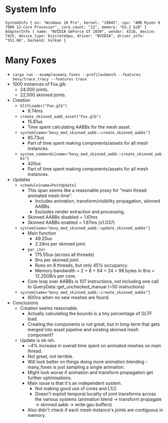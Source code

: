# System Info

```
SystemInfo { os: "Windows 10 Pro", kernel: "19045", cpu: "AMD Ryzen 9 7900 12-Core Processor", core_count: "12", memory: "63.2 GiB" }        
AdapterInfo { name: "NVIDIA GeForce GT 1030", vendor: 4318, device: 7425, device_type: DiscreteGpu, driver: "NVIDIA", driver_info: "551.86", backend: Vulkan }
```


# Many Foxes
- `cargo run --example=many_foxes --profile=bench --features bevy/trace_tracy --features trace`
- 1000 instances of Fox.glb
	- 24,000 joints.
	- 22,000 skinned joints.
- Creation
	- `GltfLoader("Fox.glb")`
    	- 9.74ms
	- `create_skinned_aabb_asset("Fox.glb")`
    	- 15.81us
		- Time spent calculating AABBs for the mesh asset.
	- `system{name="bevy_mod_skinned_aabb::create_skinned_aabbs"}`
    	- 85.73us
		- Part of time spent making components/assets for all mesh instances.
	- `system_commands{name="bevy_mod_skinned_aabb::create_skinned_aabbs"}`
    	- 420us
		- Part of time spent making components/assets for all mesh instances.
- Updates
	- `schedule{name=PostUpdate}`
		- This span seems like a reasonable proxy for "main thread animated mesh time".
			- Includes animation, transform/visibility propagation, skinned AABBs.
			- Excludes render extraction and processing.
		- Skinned AABBs disabled = 1.61ms
		- Skinned AABBs enabled = 1.67ms (x1.037)
	- `system{name="bevy_mod_skinned_aabb::update_skinned_aabbs"}` 
    	- Main function
        	- 49.25us
        	- 2.24ns per skinned joint.
		- `par_iter` 
    		- 175.55us (across all threads)
			- 8ns per skinned joint.
    		- Runs on 8 threads, but only 45% occupancy.
            - Memory bandwidth = 2 + 8 + 64 + 24 = 98 bytes in 8ns = 12.25GB/s per core.
        - Core loop over AABBs is 107 instructions, not including one call to QueryData::get_unchecked_manual (~50 instructions)
	- `system{name="bevy_mod_skinned_aabb::create_skinned_aabbs"}`
        - 600ns when no new meshes are found.
- Conclusions
    - Creation seems reasonable.
        - Actually calculating the bounds is a tiny percentage of GLTF load.
        - Creating the components is not great, but in long-term that gets merged into asset pipeline and existing skinned mesh component?
    - Update is ok-ish.
        - ~4% increase in overall time spent on animated meshes on main thread.
        - Not great, not terrible.
        - Will look better on things doing more animation blending - many_foxes is just sampling a single animation.
        - Might look worse if animation and transform propagation get further optimisations.
        - Main issue is that it's an independent system.
            - Not making good use of cores and L1/2.
            - Doesn't exploit temporal locality of joint transforms across the various systems (animation blend -> transform propagate -> skinned aabb -> write gpu buffers)
        - Also didn't check if each mesh instance's joints are contiguous in memory.
